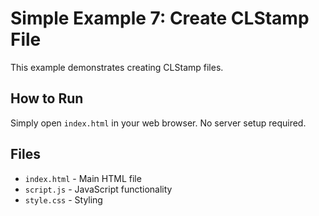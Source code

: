 # Simple Example 7: Create CLStamp File

This example demonstrates creating CLStamp files.

## How to Run

Simply open `index.html` in your web browser. No server setup required.

## Files

- `index.html` - Main HTML file
- `script.js` - JavaScript functionality
- `style.css` - Styling
